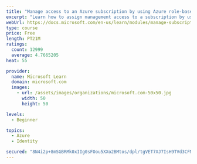 ```yaml
---
title: "Manage access to an Azure subscription by using Azure role-based access control (RBAC)"
excerpt: "Learn how to assign management access to a subscription by using Azure role-based access control."
webUrl: https://docs.microsoft.com/en-us/learn/modules/manage-subscription-access-azure-rbac/
type: course
price: Free
length: PT21M
ratings:
  count: 12999
  average: 4.7665205
heat: 55

provider:
  name: Microsoft Learn
  domain: microsoft.com
  images:
    - url: /assets/images/organizations/microsoft.com-50x50.jpg
      width: 50
      height: 50

levels:
  - Beginner

topics:
  - Azure
  - Identity

secured: "8N4i2p+8mSGBRMk0xIIg0sFOou5XXo2BMtos/dpl/tgVET7XJ7IsH9TVd3CFMxkxfOLF6ikn6SaYEV6/yR4vI4owqmuvfZX+s/jy/iLXrS3UTVUkvk8FWOl+aMsz6ecljmN+Xc3rbe2MKGNX2WeQWi+zFGTbFoOhG0XJ5NrRy2Gsw6GgI02YmUcIVh00LrCG4b41nQX0CgvHImNQeV5mJNNUNlR2e4aM2VHhaNFjCtpGOUd3cI8LHlwWs3BF9deRGD9OOQiZ29xMT4SccqTx9OoslRxENea8nlNtxc8R3/3SvIchUrtFyWtTOhGn9NG7YtT8NrWGXz5z8yZI9mj3D6OirtSY6PoxEPBsWEPPbbZqp99WX6CZiC2jaUKM0ebFhwDIKJj1TKfRL+6y6agqiQkhpb09HRG9qX59hp6L/Mjcw2EuuUL1JtQmEe8UByIl;neZyIsZPUAnTgoRI9NEMbw=="
---
```


